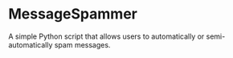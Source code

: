 # MessageSpammer
A simple Python script that allows users to automatically or semi-automatically spam messages.
